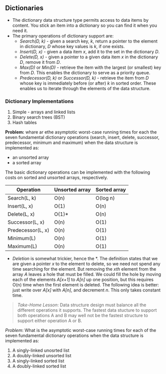 
## Dictionaries

- The dictionary data structure type permits access to data items by
  content. You stick an item into a dictionary so you can find it when
  you need it.
- The primary operations of dictionary support are:
  - *Search(D, k)* - given a search key, _k_, return a pointer to the
    element in dictionary, _D_ whose key values is _k_, if one exists.
  - *Insert(D, x)* - given a data item _x_, add it to the set in the
    dictionary _D_.
  - *Delete(D, x)* - given a pointer to a given data item _x_ in the
    dictionary _D_, remove it from _D_.
  - *Max(D)* or *Min(D)* - retrieve the item with the largest (or
    smallest) key from _D_. This enables the dictionary to serve as
    a priority queue.
  - *Predecessor(D, k)* or *Successor(D, k)* - retrieve the item from
    _D_ whose key is immediately before (or after) _k_ in sorted order.
    These enables us to iterate through the elements of the data structure.
 
### Dictionary Implementations

1. Simple - arrays and linked lists
1. Binary search trees (BST)
1. Hash tables

**Problem:** whare ar ethe asymptotic worst-case running times for each
the seven fundamental dictionary operations (search, insert, delete,
successor, predecessor, minimum and maximum) when the data structure is
implemented as:

- an unsorted array
- a sorted array

The basic dictionary operations can be implemented with the following costs
on sorted and unsorted arrays, respectively.

Operation | Unsorted array | Sorted array
----------|:--------------- | :------------ |
Search(L, k) | O(n) | O(log n)
Insert(L, x) | O(1) | O(n)
Delete(L, x) | O(1)* | O(n)
Successor(L, x) | O(n) | O(1)
Predecessor(L, x) | O(n) | O(1)
Minimum(L) | O(n) | O(1)
Maximum(L) | O(n) | O(1)

- _Deletion_ is somewhat trickier, hence the *. The definition states
  that we are given a pointer _x_ to the element to delete, so we need
  not spend any time searching for the element. But removing the _xth_
  element from the array _A_ leaves a hole that must be filled. We
  could fill the hole by moving each of the elements _A[x+1]_ to
  _A[n]_ up one position, but this requires O(n) time when the first
  element is deleted.
  The following idea is better: just write over _A[x]_ with _A[n]_,
  and decrement _n_. This only takes constant time.

> *Take-Home Lesson*: Data structure design must balance all the different
> operations it supports. The fastest data stucture to support both
> operations A and B may well not be the fastest structure to support
> either operation A or B.

_Problem_: What is the asymptotic worst-case running times for each of the
seven fundamental dictionary operations when the data structure is implemented
as:

1. A singly-linked unosrted list
1. A doubly-linked unsorted list
1. A singly-linked sorted list
1. A doubly-linked sorted list

